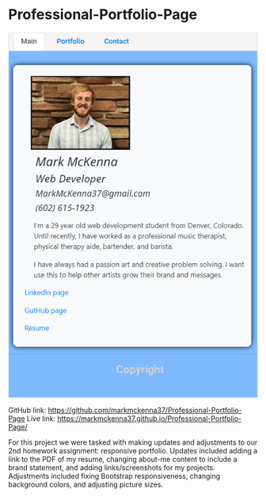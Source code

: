 # Professional-Portfolio-Page
![](Assets/Images/screenshot.png)

GitHub link: https://github.com/markmckenna37/Professional-Portfolio-Page
Live link: https://markmckenna37.github.io/Professional-Portfolio-Page/

For this project we were tasked with making updates and adjustments to our 2nd homework assignment: responsive portfolio.
Updates included adding a link to the PDF of my resume, changing about-me content to include a brand statement, and adding links/screenshots for my projects.
Adjustments included fixing Bootstrap responsiveness, changing background colors, and adjusting picture sizes.
